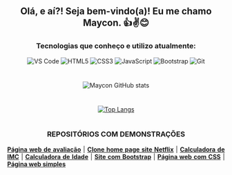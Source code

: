 <div align="center">
  
  ## Olá, e aí?! Seja bem-vindo(a)! Eu me chamo Maycon. 👍✌😊
  
  <!--### Estudando e me aprofundando na área de programação em front-end. 👍✌😊-->
  
  ### Tecnologias que conheço e utilizo atualmente:
  
  <div>
    <img src="https://img.shields.io/badge/Visual_Studio_Code-0078D4?style=for-the-badge&logo=visual%20studio%20code&logoColor=white" alt="VS Code">
    <img src="https://img.shields.io/badge/HTML5-E34F26?style=for-the-badge&logo=html5&logoColor=white" alt="HTML5">
    <img src="https://img.shields.io/badge/CSS3-1572B6?style=for-the-badge&logo=css3&logoColor=white" alt="CSS3">
    <img src="https://img.shields.io/badge/JavaScript-F7DF1E?style=for-the-badge&logo=javascript&logoColor=black" alt="JavaScript">
    <img src="https://img.shields.io/badge/Bootstrap-563D7C?style=for-the-badge&logo=bootstrap&logoColor=white" alt="Bootstrap">
    <img src="https://img.shields.io/badge/GIT-E44C30?style=for-the-badge&logo=git&logoColor=white" alt="Git">
  </div>
  
  #
  
  ![Maycon GitHub stats](https://github-readme-stats.vercel.app/api?username=mayconfranca&show_icons=true&theme=gruvbox)
  
  #
  
  [![Top Langs](https://github-readme-stats.vercel.app/api/top-langs/?username=mayconfranca&layout=compact)](https://github.com/anuraghazra/github-readme-stats)
  
  #
  
</div>

<div align="center">
  
  ### REPOSITÓRIOS COM DEMONSTRAÇÕES
  
</div>

<div align="justify">
  <a href="https://github.com/mayconfranca/pagina-web-de-avaliacao"><b>Página web de avaliação</b></a> |
  <a href="https://github.com/mayconfranca/clone-home-page-site-netflix/"><b>Clone home page site Netflix</b></a> |
  <a href="https://github.com/mayconfranca/calculadora-de-imc/"><b>Calculadora de IMC</b></a> |
  <a href="https://github.com/mayconfranca/calculadora-de-idade/"><b>Calculadora de Idade</b></a> |
  <a href="https://github.com/mayconfranca/site-com-Bootstrap/"><b>Site com Bootstrap</b></a> |
  <a href="https://github.com/mayconfranca/pagina-web-com-CSS/"><b>Página web com CSS</b></a> |
  <a href="https://github.com/mayconfranca/pagina-web-simples/"><b>Página web simples</b>
</div>
